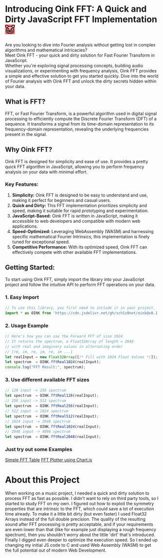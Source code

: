 


Introducing Oink FFT: A Quick and Dirty JavaScript FFT Implementation ![A funny pig is displayed, the Icon of OINK FFT](https://github.com/sch1z0net/sch1z0net.github.io/blob/main/oink_fft/favicon/favicon-32x32.png)
=====================================================================

Are you looking to dive into Fourier analysis without getting lost in complex algorithms and mathematical intricacies?  
Meet Oink FFT - your quick and dirty solution for Fast Fourier Transform in JavaScript.  
Whether you're exploring signal processing concepts, building audio visualizations, 
or experimenting with frequency analysis, Oink FFT provides a simple and effective solution 
to get you started quickly. Dive into the world of Fourier analysis with Oink FFT 
and unlock the dirty secrets hidden within your data.

What is FFT?
------------

FFT, or Fast Fourier Transform, is a powerful algorithm used in digital signal processing 
to efficiently compute the Discrete Fourier Transform (DFT) of a sequence. 
It transforms a signal from its time-domain representation to its frequency-domain representation, 
revealing the underlying frequencies present in the signal.

Why Oink FFT?
-------------

Oink FFT is designed for simplicity and ease of use. 
It provides a pretty quick FFT algorithm in JavaScript, 
allowing you to perform frequency analysis on your data with minimal effort.

### Key Features:

1.  **Simplicity:** Oink FFT is designed to be easy to understand and use, making it perfect for beginners and casual users.
2.  **Quick and Dirty:** This FFT implementation prioritizes simplicity and speed, making it suitable for rapid prototyping and experimentation.
3.  **JavaScript-Based:** Oink FFT is written in JavaScript, making it accessible to web developers and compatible with modern web applications.
4.  **Speed-Optimized:** Leveraging WebAssembly (WASM) and harnessing specific mathematical Fourier Intrinsics, this implementation is finely tuned for exceptional speed.
5.  **Competitive Performance:** With its optimized speed, Oink FFT can effectively compete with other available FFT implementations.

Getting Started:
----------------

To start using Oink FFT, simply import the library into your JavaScript project and follow the intuitive API to perform FFT operations on your data.

### 1. Easy Import

```javascript
// To use this library, you first need to include it in your project.
import * as OINK from 'https://cdn.jsdelivr.net/gh/sch1z0net/oink@v0.1.5-alpha/oink_fft.js';
```

### 2\. Usage Example

```javascript
// Here's how you can use the Forward FFT of size 1024
// It returns the spectrum, a Float32Array of length = 2048
// with real and imaginary values in alternating order
// [re, im, re, im, re, im ...]
let realInput = new Float32Array([/* Fill with 1024 Float Values */]);
let spectrum  = OINK.fftReal1024(realInput);
console.log("FFT Result:", spectrum);
```

### 3\. Use different available FFT sizes

```javascript
// 128 input -> 256 spectrum
let spectrum  = OINK.fftReal128(realInput);
// 256 input -> 512 spectrum
let spectrum  = OINK.fftReal256(realInput);
// 512 input -> 1024 spectrum
let spectrum  = OINK.fftReal512(realInput);
// 1024 input -> 2048 spectrum
let spectrum  = OINK.fftReal1024(realInput);
// 2048 input -> 4096 spectrum
let spectrum  = OINK.fftReal2048(realInput);
```

### Just try out some Examples

[Simple FFT Table](./examples/simple) [FFT Plotter using Chart.js](./examples/plot)

About this Project
==================

When working on a music project, I needed a quick and dirty solution to process FFT as fast as possible. 
I didn't want to rely on third party tools, so I started to study FFT on my own. 
I figured out how to exploit the symmetry properties that are intrinsic to the FFT, 
which could save a lot of execution time already. To make it a little bit dirty (but even faster) 
I used Float32 Arrays instead of the full double precision. 
The quality of the resulting sound after FFT processing is pretty acceptable, 
and if your requirements are even lower than that (like for example just displaying a rough frequency spectrum), 
then you shouldn't worry about the little 'dirt' that's introduced. 
Finally I digged even deeper to optimize the execution speed. 
So I ended up changing my initial JS code to C and used Web Assembly (WASM) to get the full potential out of modern Web Development.
